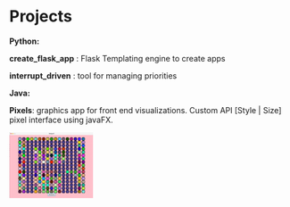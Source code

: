 # Projects

__Python:__

__create_flask_app__ : Flask Templating engine to create apps

__interrupt_driven__ : tool for managing priorities

__Java:__

__Pixels__: graphics app for front end visualizations. Custom API [Style | Size] pixel interface using javaFX.

<img align="center" src="https://raw.githubusercontent.com/tcwbot/public/main/images/pixels.png" width="150"/>

